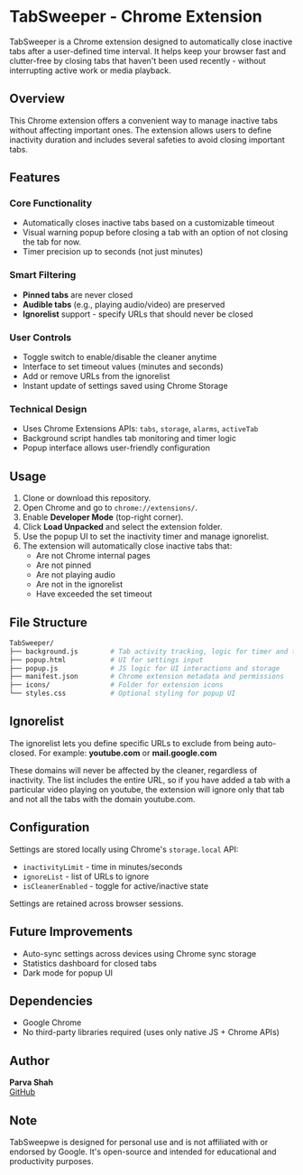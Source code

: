 # TabSweeper - Chrome Extension

TabSweeper is a Chrome extension designed to automatically close inactive tabs after a user-defined time interval. It helps keep your browser fast and clutter-free by closing tabs that haven't been used recently - without interrupting active work or media playback.

## Overview

This Chrome extension offers a convenient way to manage inactive tabs without affecting important ones. The extension allows users to define inactivity duration and includes several safeties to avoid closing important tabs.

## Features

### Core Functionality

- Automatically closes inactive tabs based on a customizable timeout
- Visual warning popup before closing a tab with an option of not closing the tab for now.
- Timer precision up to seconds (not just minutes)

### Smart Filtering

- **Pinned tabs** are never closed
- **Audible tabs** (e.g., playing audio/video) are preserved
- **Ignorelist** support - specify URLs that should never be closed

### User Controls

- Toggle switch to enable/disable the cleaner anytime
- Interface to set timeout values (minutes and seconds)
- Add or remove URLs from the ignorelist
- Instant update of settings saved using Chrome Storage

### Technical Design

- Uses Chrome Extensions APIs: `tabs`, `storage`, `alarms`, `activeTab`
- Background script handles tab monitoring and timer logic
- Popup interface allows user-friendly configuration

## Usage

1. Clone or download this repository.
2. Open Chrome and go to `chrome://extensions/`.
3. Enable **Developer Mode** (top-right corner).
4. Click **Load Unpacked** and select the extension folder.
5. Use the popup UI to set the inactivity timer and manage ignorelist.
6. The extension will automatically close inactive tabs that:
   - Are not Chrome internal pages
   - Are not pinned
   - Are not playing audio
   - Are not in the ignorelist
   - Have exceeded the set timeout

## File Structure

```bash
TabSweeper/
├── background.js        # Tab activity tracking, logic for timer and tab closing
├── popup.html           # UI for settings input
├── popup.js             # JS logic for UI interactions and storage
├── manifest.json        # Chrome extension metadata and permissions
├── icons/               # Folder for extension icons
└── styles.css           # Optional styling for popup UI
```

## Ignorelist

The ignorelist lets you define specific URLs to exclude from being auto-closed. For example:
**youtube.com** or
**mail.google.com**

These domains will never be affected by the cleaner, regardless of inactivity.
The list includes the entire URL, so if you have added a tab with a particular video playing on youtube, the extension will ignore only that tab and not all the tabs with the domain youtube.com.

## Configuration

Settings are stored locally using Chrome's `storage.local` API:

- `inactivityLimit` - time in minutes/seconds
- `ignoreList` - list of URLs to ignore
- `isCleanerEnabled` - toggle for active/inactive state

Settings are retained across browser sessions.

## Future Improvements

- Auto-sync settings across devices using Chrome sync storage
- Statistics dashboard for closed tabs
- Dark mode for popup UI

## Dependencies

- Google Chrome
- No third-party libraries required (uses only native JS + Chrome APIs)

## Author

**Parva Shah**  
[GitHub](https://github.com/Parvashah09)

## Note

TabSweepwe is designed for personal use and is not affiliated with or endorsed by Google. It's open-source and intended for educational and productivity purposes.
